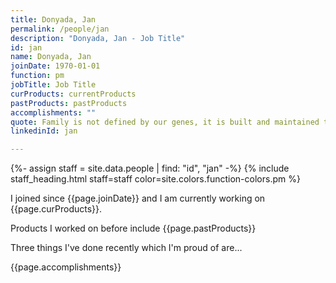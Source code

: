 ```yaml
---
title: Donyada, Jan
permalink: /people/jan
description: "Donyada, Jan - Job Title"
id: jan
name: Donyada, Jan
joinDate: 1970-01-01
function: pm
jobTitle: Job Title
curProducts: currentProducts
pastProducts: pastProducts
accomplishments: ""
quote: Family is not defined by our genes, it is built and maintained through love.
linkedinId: jan

---
```


{%- assign staff = site.data.people | find: "id", "jan" -%}
{% include staff_heading.html staff=staff color=site.colors.function-colors.pm %}

<p>I joined since {{page.joinDate}} and I am currently working on {{page.curProducts}}.</p>

<p>Products I worked on before include {{page.pastProducts}}</p>

<p>Three things I've done recently which I'm proud of are...</p>
{{page.accomplishments}}
